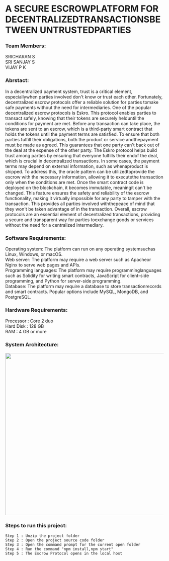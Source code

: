 # A SECURE ESCROWPLATFORM FOR DECENTRALIZEDTRANSACTIONSBETWEEN UNTRUSTEDPARTIES

### Team Members:

SRICHARAN S<br>
SRI SANJAY S<br>
VIJAY P K<br>

### Abrstact:<br>

In a decentralized payment system, trust is a critical element, especiallywhen parties involved don't know or trust each other. Fortunately, decentralized escrow protocols offer a reliable solution for parties tomake safe payments without the need for intermediaries. One of the popular decentralized escrow protocols is Eskro. This protocol enables parties to transact safely, knowing that their tokens are securely helduntil the conditions for payment are met. Before any transaction can take place, the tokens are sent to an escrow, which is a third-party smart contract that holds the tokens until the payment terms are satisfied. To ensure that both parties fulfill their obligations, both the product or service andthepayment must be made as agreed. This guarantees that one party can't back out of the deal at the expense of the other party. The Eskro protocol helps build trust among parties by ensuring that everyone fulfills their endof the deal, which is crucial in decentralized transactions. In some cases, the payment terms may depend on external information, such as whenaproduct is shipped. To address this, the oracle pattern can be utilizedtoprovide the escrow with the necessary information, allowing it to executethe transaction only when the conditions are met. Once the smart contract code is deployed on the blockchain, it becomes immutable, meaningit can't be changed. This feature ensures the safety and reliability of the escrow functionality, making it virtually impossible for any party to tamper with the transaction. This provides all parties involved withthepeace of mind that they won't be taken advantage of in the transaction. Overall, escrow protocols are an essential element of decentralized transactions, providing a secure and transparent way for parties toexchange goods or services without the need for a centralized intermediary.


### Software Requirements:<br>
Operating system: The platform can run on any operating systemsuchas Linux, Windows, or macOS.<br>
Web server: The platform may require a web server such as Apacheor Nginx to serve web pages and APIs.<br>
Programming languages: The platform may require programminglanguages such as Solidity for writing smart contracts, JavaScript for
client-side programming, and Python for server-side programming.<br>
Database: The platform may require a database to store transactionrecords and smart contracts. Popular options include MySQL, MongoDB, and PostgreSQL.<br>

### Hardware Requirements:<br>
Processor 		: Core 2 duo<br>
Hard Disk		: 128 GB<br>
RAM 			: 4 GB or more <br>


### System Architecture:<br>

<img width="516" alt="" src="https://user-images.githubusercontent.com/113694055/230755019-b3700e51-a975-44c4-a255-f98916afbcf2.png">


### Steps to run this project:
	Step 1 : Unzip the project folder
	Step 2 : Open the project source code folder
	Step 3 : Open the command prompt for the current open folder
	Step 4 : Run the command "npm install,npm start"
	Step 5 : The Escrow Protocol opens in the local host

